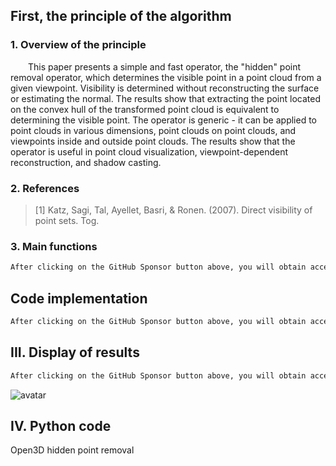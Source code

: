 ##  First, the principle of the algorithm 

###  1. Overview of the principle 

  This paper presents a simple and fast operator, the "hidden" point removal operator, which determines the visible point in a point cloud from a given viewpoint. Visibility is determined without reconstructing the surface or estimating the normal. The results show that extracting the point located on the convex hull of the transformed point cloud is equivalent to determining the visible point. The operator is generic - it can be applied to point clouds in various dimensions, point clouds on point clouds, and viewpoints inside and outside point clouds. The results show that the operator is useful in point cloud visualization, viewpoint-dependent reconstruction, and shadow casting. 

###  2. References 

>  [1] Katz, Sagi, Tal, Ayellet, Basri, & Ronen. (2007). Direct visibility of point sets. Tog. 

###  3. Main functions 

 ```python  
After clicking on the GitHub Sponsor button above, you will obtain access permissions to my private code repository ( https://github.com/slowlon/my_code_bar ) to view this blog code. By searching the code number of this blog, you can find the code you need, code number is: 202402030957458566
 ```  
##  Code implementation 

 ```python  
After clicking on the GitHub Sponsor button above, you will obtain access permissions to my private code repository ( https://github.com/slowlon/my_code_bar ) to view this blog code. By searching the code number of this blog, you can find the code you need, code number is: 202402030957458566
 ```  
##  III. Display of results 

 ```python  
After clicking on the GitHub Sponsor button above, you will obtain access permissions to my private code repository ( https://github.com/slowlon/my_code_bar ) to view this blog code. By searching the code number of this blog, you can find the code you need, code number is: 202402030957458566
 ```  
![avatar]( 6608b73275aa479a93ed2cee3126732c.png) 

##  IV. Python code 

Open3D hidden point removal 


